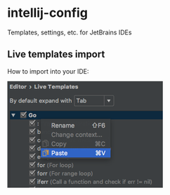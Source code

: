 intellij-config
===============

Templates, settings, etc. for JetBrains IDEs

Live templates import
---------------------

How to import into your IDE:

![Live templates import](live_templates_paste.png)
